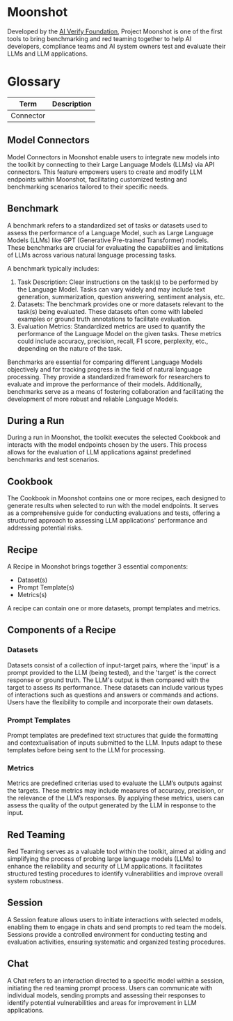 # Moonshot

Developed by the [AI Verify Foundation](https://aiverifyfoundation.sg/?utm_source=Github&utm_medium=referral&utm_campaign=20230607_AI_Verify_Foundation_GitHub), Project Moonshot is one of the first tools to bring benchmarking and red teaming together to help AI developers, compliance teams and AI system owners test and evaluate their LLMs and LLM applications.

# Glossary

| Term | Description |
| --- | ---|
| Connector | 

## Model Connectors

Model Connectors in Moonshot enable users to integrate new models into the toolkit by connecting to their Large Language Models (LLMs) via API connectors. This feature empowers users to create and modify LLM endpoints within Moonshot, facilitating customized testing and benchmarking scenarios tailored to their specific needs.

## Benchmark
A benchmark refers to a standardized set of tasks or datasets used to assess the performance of a Language Model, such as Large Language Models (LLMs) like GPT (Generative Pre-trained Transformer) models. These benchmarks are crucial for evaluating the capabilities and limitations of LLMs across various natural language processing tasks.

A benchmark typically includes:

1. Task Description: Clear instructions on the task(s) to be performed by the Language Model. Tasks can vary widely and may include text generation, summarization, question answering, sentiment analysis, etc.
2. Datasets: The benchmark provides one or more datasets relevant to the task(s) being evaluated. These datasets often come with labeled examples or ground truth annotations to facilitate evaluation.
3. Evaluation Metrics: Standardized metrics are used to quantify the performance of the Language Model on the given tasks. These metrics could include accuracy, precision, recall, F1 score, perplexity, etc., depending on the nature of the task.

Benchmarks are essential for comparing different Language Models objectively and for tracking progress in the field of natural language processing. They provide a standardized framework for researchers to evaluate and improve the performance of their models. Additionally, benchmarks serve as a means of fostering collaboration and facilitating the development of more robust and reliable Language Models.

## During a Run

During a run in Moonshot, the toolkit executes the selected Cookbook and interacts with the model endpoints chosen by the users. This process allows for the evaluation of LLM applications against predefined benchmarks and test scenarios.

## Cookbook

The Cookbook in Moonshot contains one or more recipes, each designed to generate results when selected to run with the model endpoints. It serves as a comprehensive guide for conducting evaluations and tests, offering a structured approach to assessing LLM applications' performance and addressing potential risks.

## Recipe

A Recipe in Moonshot brings together 3 essential components:

- Dataset(s)
- Prompt Template(s)
- Metrics(s)

A recipe can contain one or more datasets, prompt templates and metrics. 

## Components of a Recipe

### Datasets
Datasets consist of a collection of input-target pairs, where the 'input' is a prompt provided to the LLM (being tested), and the 'target' is the correct response or ground truth. The LLM's output is then compared with the target to assess its performance. These datasets can include various types of interactions such as questions and answers or commands and actions. Users have the flexibility to compile and incorporate their own datasets. 

### Prompt Templates
Prompt templates are predefined text structures that guide the formatting and contextualisation of inputs submitted to the LLM. Inputs adapt to these templates before being sent to the LLM for processing.

### Metrics
Metrics are predefined criterias used to evaluate the LLM’s outputs against the targets. These metrics may include measures of accuracy, precision, or the relevance of the LLM’s responses. By applying these metrics, users can assess the quality of the output generated by the LLM in response to the input.


## Red Teaming

Red Teaming serves as a valuable tool within the toolkit, aimed at aiding and simplifying the process of probing large language models (LLMs) to enhance the reliability and security of LLM applications. It facilitates structured testing procedures to identify vulnerabilities and improve overall system robustness.

## Session

A Session feature allows users to initiate interactions with selected models, enabling them to engage in chats and send prompts to red team the models. Sessions provide a controlled environment for conducting testing and evaluation activities, ensuring systematic and organized testing procedures.

## Chat

A Chat refers to an interaction directed to a specific model within a session, initiating the red teaming prompt process. Users can communicate with individual models, sending prompts and assessing their responses to identify potential vulnerabilities and areas for improvement in LLM applications.
